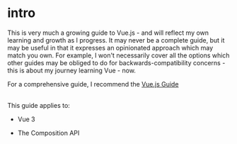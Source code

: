 # intro

This is very much a growing guide to Vue.js - and will reflect my own learning and growth as I progress.
It may never be a complete guide, but it may be useful in that it expresses an opinionated approach which
may match you own. For example, I won't necessarily cover all the options which other guides may be obliged 
to do for backwards-compatibility concerns -  this is about my journey learning Vue - now.

For a comprehensive guide, I recommend the [Vue.js Guide](https://vuejs.org/guide/introduction.html)

\
This guide applies to:

- Vue 3

- The Composition API